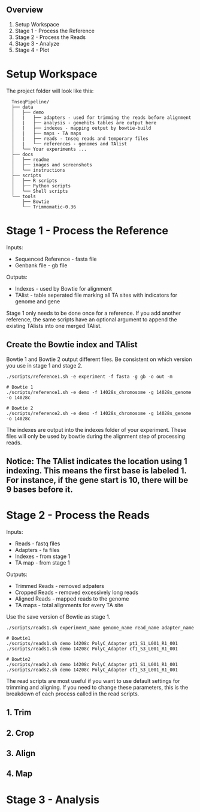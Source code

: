 
## Overview
1. Setup Workspace
2. Stage 1 - Process the Reference
3. Stage 2 - Process the Reads
4. Stage 3 - Analyze
5. Stage 4 - Plot


# Setup Workspace

The project folder will look like this:
```
  TnseqPipeline/
  ├── data
  │   ├── demo
  │   |   ├── adapters - used for trimming the reads before alignment
  │   |   ├── analysis - genehits tables are output here
  │   |   ├── indexes - mapping output by bowtie-build
  │   |   ├── maps - TA maps
  │   |   ├── reads - tnseq reads and temporary files
  │   |   └── references - genomes and TAlist
  │   └── Your experiments ...
  ├── docs
  │   ├── readme
  │   ├── images and screenshots
  │   └── instructions
  ├── scripts
  │   ├── R scripts
  │   ├── Python scripts
  │   └── Shell scripts
  └── tools
      ├── Bowtie
      └── Trimmomatic-0.36
```

# Stage 1 - Process the Reference

Inputs:
- Sequenced Reference - fasta file
- Genbank file - gb file

Outputs:
- Indexes - used by Bowtie for alignment
- TAlist - table seperated file marking all TA sites with indicators for genome and gene

Stage 1 only needs to be done once for a reference. If you add another reference, the same scripts have an optional argument to append the existing TAlists into one merged TAlist.

## Create the Bowtie index and TAlist

Bowtie 1 and Bowtie 2 output different files. Be consistent on which version you use in stage 1 and stage 2.
```
./scripts/reference1.sh -e experiment -f fasta -g gb -o out -m

# Bowtie 1
./scripts/reference1.sh -e demo -f 14028s_chromosome -g 14028s_genome -o 14028c

# Bowtie 2
./scripts/reference2.sh -e demo -f 14028s_chromosome -g 14028s_genome -o 14028c
```
The indexes are output into the indexes folder of your experiment. These files will only be used by bowtie during the alignment step of processing reads.

## Notice: The TAlist indicates the location using 1 indexing. This means the first base is labeled 1. For instance, if the gene start is 10, there will be 9 bases before it.

# Stage 2 - Process the Reads

Inputs:
- Reads - fastq files
- Adapters - fa files
- Indexes - from stage 1
- TA map - from stage 1

Outputs:
- Trimmed Reads - removed adpaters
- Cropped Reads - removed excessively long reads
- Aligned Reads - mapped reads to the genome
- TA maps - total alignments for every TA site

Use the save version of Bowtie as stage 1.
```
./scripts/reads1.sh experiment_name genome_name read_name adapter_name

# Bowtie1
./scripts/reads1.sh demo 14208c PolyC_Adapter pt1_S1_L001_R1_001 
./scripts/reads1.sh demo 14208c PolyC_Adapter cf1_S3_L001_R1_001

# Bowtie2
./scripts/reads2.sh demo 14208c PolyC_Adapter pt1_S1_L001_R1_001
./scripts/reads2.sh demo 14208c PolyC_Adapter cf1_S3_L001_R1_001
```

The read scripts are most useful if you want to use default settings for trimming and aligning. If you need to change these parameters, this is the breakdown of each process called in the read scripts.

## 1. Trim

## 2. Crop

## 3. Align

## 4. Map


# Stage 3 - Analysis

